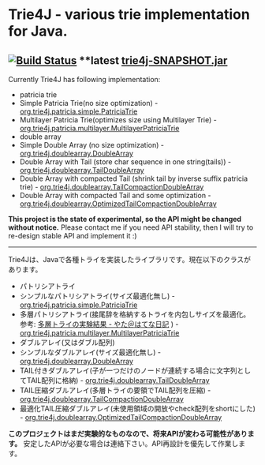 # Trie4J - various trie implementation for Java.

[![Build Status](https://buildhive.cloudbees.com/job/takawitter/job/trie4j/badge/icon)](https://buildhive.cloudbees.com/job/takawitter/job/trie4j/)
 **latest [trie4j-SNAPSHOT.jar](https://buildhive.cloudbees.com/job/takawitter/job/trie4j/lastSuccessfulBuild/artifact/trie4j/dist/trie4j-SNAPSHOT.jar)
---
Currently Trie4J has following implementation:
* patricia trie
 * Simple Patricia Trie(no size optimization)  - [org.trie4j.patricia.simple.PatriciaTrie](https://github.com/takawitter/trie4j/blob/master/trie4j/src/org/trie4j/patricia/simple/PatriciaTrie.java)
 * Multilayer Patricia Trie(optimizes size using Multilayer Trie) - [org.trie4j.patricia.multilayer.MultilayerPatriciaTrie](https://github.com/takawitter/trie4j/blob/master/trie4j/src/org/trie4j/patricia/multilayer/MultilayerPatriciaTrie.java)
* double array
 * Simple Double Array (no size optimization) - [org.trie4j.doublearray.DoubleArray](https://github.com/takawitter/trie4j/blob/master/trie4j/src/org/trie4j/doublearray/DoubleArray.java)
 * Double Array with Tail (store char sequence in one string(tails)) - [org.trie4j.doublearray.TailDoubleArray](https://github.com/takawitter/trie4j/blob/master/trie4j/src/org/trie4j/doublearray/TailDoubleArray.java)
 * Double Array with compacted Tail (shrink tail by inverse suffix patricia trie) - [org.trie4j.doublearray.TailCompactionDoubleArray](https://github.com/takawitter/trie4j/blob/master/trie4j/src/org/trie4j/doublearray/TailCompactionDoubleArray.java)
 * Double Array with compacted Tail and some optimization - [org.trie4j.doublearray.OptimizedTailCompactionDoubleArray](https://github.com/takawitter/trie4j/blob/master/trie4j/src/org/trie4j/doublearray/OptimizedTailCompcationDoubleArray.java)

**This project is the state of experimental, so the API might be changed without notice.** Please contact me if you need API stability, then I will try to re-design stable API and implement it :)

---
Trie4Jは、Javaで各種トライを実装したライブラリです。現在以下のクラスがあります。
* パトリシアトライ
 * シンプルなパトリシアトライ(サイズ最適化無し) - [org.trie4j.patricia.simple.PatriciaTrie](https://github.com/takawitter/trie4j/blob/master/trie4j/src/org/trie4j/patricia/simple/PatriciaTrie.java)
 * 多層パトリシアトライ(接尾辞を格納するトライを内包しサイズを最適化。参考: [多層トライの実験結果 - やた＠はてな日記](http://d.hatena.ne.jp/s-yata/20101223/1293143633) ) - [org.trie4j.patricia.multilayer.MultilayerPatriciaTrie](https://github.com/takawitter/trie4j/blob/master/trie4j/src/org/trie4j/patricia/multilayer/MultilayerPatriciaTrie.java)
* ダブルアレイ(又はダブル配列)
 * シンプルなダブルアレイ(サイズ最適化無し) - [org.trie4j.doublearray.DoubleArray](https://github.com/takawitter/trie4j/blob/master/trie4j/src/org/trie4j/doublearray/DoubleArray.java)
 * TAIL付きダブルアレイ(子が一つだけのノードが連続する場合に文字列としてTAIL配列に格納) - [org.trie4j.doublearray.TailDoubleArray](https://github.com/takawitter/trie4j/blob/master/trie4j/src/org/trie4j/doublearray/TailDoubleArray.java)
 * TAIL圧縮ダブルアレイ(多層トライの要領でTAIL配列を圧縮) - [org.trie4j.doublearray.TailCompactionDoubleArray](https://github.com/takawitter/trie4j/blob/master/trie4j/src/org/trie4j/doublearray/TailCompactionDoubleArray.java)
 * 最適化TAIL圧縮ダブルアレイ(未使用領域の開放やcheck配列をshortにした) - [org.trie4j.doublearray.OptimizedTailCompactionDoubleArray](https://github.com/takawitter/trie4j/blob/master/trie4j/src/org/trie4j/doublearray/OptimizedTailCompactionDoubleArray.java)

**このプロジェクトはまだ実験的なものなので、将来APIが変わる可能性があります。**
安定したAPIが必要な場合は連絡下さい。API再設計を優先して作業します。
